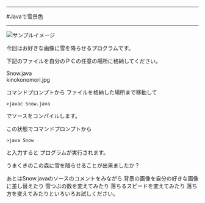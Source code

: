 ***
#Javaで雪景色
***

![サンプルイメージ](https://github.com/miyake-yasunaga/JAVA_SNOW/images/Snow-1.jpg)

今回はお好きな画像に雪を降らせるプログラムです。

下記のファイルを自分のＰＣの任意の場所に格納してください。

 Snow.java  
 kinokonomori.jpg  

コマンドプロンプトから
ファイルを格納した場所まで移動して

```>javac Snow.java```

でソースをコンパイルします。

この状態でコマンドプロンプトから

```>java Snow```

と入力すると
プログラムが実行されます。

うまくきのこの森に雪を降らせることが出来ましたか？

あとはSnow.javaのソースのコメントをみながら
背景の画像を自分の好きな画像に差し替えたり
雪つぶの数を変えてみたり
落ちるスピードを変えてみたり
落ち方を変えてみたりといろいろお試しください。

